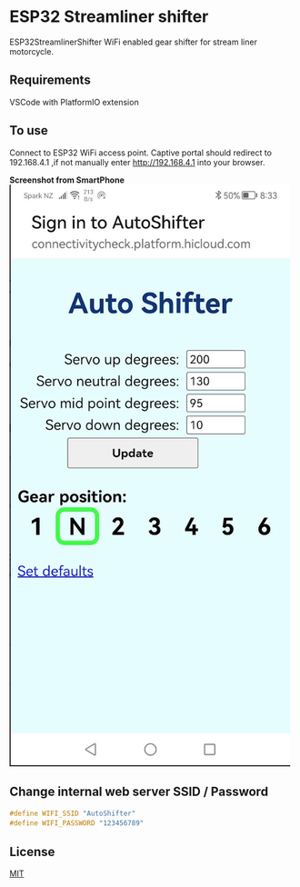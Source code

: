 # ESP32 Streamliner shifter

ESP32StreamlinerShifter WiFi enabled gear shifter for stream liner motorcycle.

## Requirements
VSCode with PlatformIO extension

## To use
Connect to ESP32 WiFi access point.
Captive portal should redirect to 192.168.4.1 ,if not manually enter http://192.168.4.1 into your browser.

**Screenshot from SmartPhone**
![SmartPhone screenshot of shifter](docs/images/shifter_screenshot_19-12-2023.png)

## Change internal web server SSID / Password 
```C
#define WIFI_SSID "AutoShifter"
#define WIFI_PASSWORD "123456789"
```

## License

[MIT](https://choosealicense.com/licenses/mit/)
